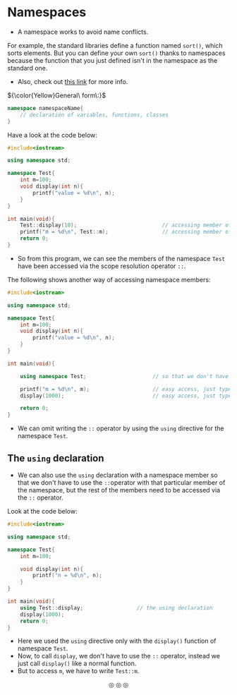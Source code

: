 # Namespaces
* A namespace works to avoid name conflicts.

For example, the standard libraries define a function named `sort()`, which sorts elements. But you can define your own `sort()` thanks to namespaces because the function that you just defined isn't in the namespace as the standard one.

* Also, check out [this link](https://en.cppreference.com/w/cpp/language/namespace) for more info.

${\color{Yellow}General\ form\:}$
```c++
namespace namespaceName{
	// declaration of variables, functions, classes
}
```

Have a look at the code below:
```c++
#include<iostream>

using namespace std;

namespace Test{
	int m=100;
	void display(int n){
		printf("value = %d\n", n);
	}
}

int main(void){
	Test::display(10);                           // accessing member of a namespace
	printf("m = %d\n", Test::m);                 // accessing member of a namespace
	return 0;
}
```
* So from this program, we can see the members of the namespace `Test` have been accessed via the scope resolution operator `::`.

The following shows another way of accessing namespace members:
```c++
#include<iostream>

using namespace std;

namespace Test{
	int m=100;
	void display(int n){
		printf("value = %d\n", n);
	}
}

int main(void){

	using namespace Test;                     // so that we don't have to use the :: operator

	printf("m = %d\n", m);                    // easy access, just type the name of namespace member
	display(1000);                            // easy access, just type the name of namespace member

	return 0;
}
```

* We can omit writing the `::` operator by using the `using` directive for the namespace `Test`.

## The `using` declaration
* We can also use the `using` declaration with a namespace member so that we don't have to use the `::`operator with that particular member of the namespace, but the rest of the members need to be accessed via the `::` operator.

Look at the code below:
```c++
#include<iostream>

using namespace std;

namespace Test{
	int m=100;

	void display(int n){
		printf("n = %d\n", n);
	}
}

int main(void){
	using Test::display;                 // the using declaration
	display(1000);
	return 0;
}
```
* Here we used the `using` directive only with the `display()` function of namespace `Test`.
* Now, to call `display`, we don't have to use the `::` operator, instead we just call `display()` like a normal function.
* But to access `m`, we have to write `Test::m`.

<p align="center">
&#9678; &#9678; &#9678;
</p>
